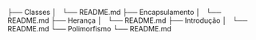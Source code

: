 ├── Classes
│   └── README.md
├── Encapsulamento
│   └── README.md
├── Herança
│   └── README.md
├── Introdução
│   └── README.md
└── Polimorfismo
    └── README.md



